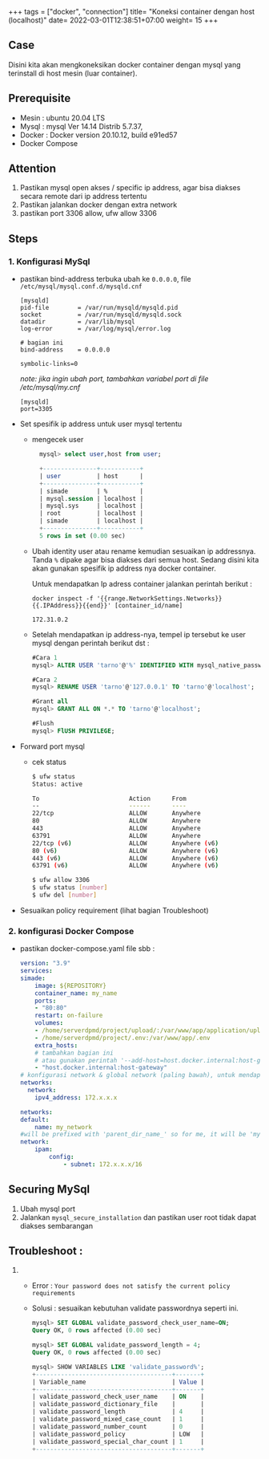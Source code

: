 +++
tags = ["docker", "connection"]
title= "Koneksi container dengan host (localhost)"
date= 2022-03-01T12:38:51+07:00
weight= 15
+++

## Case

Disini kita akan mengkoneksikan docker container dengan mysql yang terinstall di host mesin (luar container).

## Prerequisite

- Mesin : ubuntu 20.04 LTS
- Mysql : mysql Ver 14.14 Distrib 5.7.37,
- Docker : Docker version 20.10.12, build e91ed57
- Docker Compose

## Attention

1. Pastikan mysql open akses / specific ip address, agar bisa diakses secara remote dari ip address tertentu
2. Pastikan jalankan docker dengan extra network
3. pastikan port 3306 allow, ufw allow 3306

## Steps

### 1. Konfigurasi MySql

- pastikan bind-address terbuka ubah ke `0.0.0.0`, file `/etc/mysql/mysql.conf.d/mysqld.cnf`

  ```vim
  [mysqld]
  pid-file        = /var/run/mysqld/mysqld.pid
  socket          = /var/run/mysqld/mysqld.sock
  datadir         = /var/lib/mysql
  log-error       = /var/log/mysql/error.log

  # bagian ini
  bind-address    = 0.0.0.0

  symbolic-links=0
  ```

  _note: jika ingin ubah port, tambahkan variabel port di file /etc/mysql/my.cnf_

  ```vim
  [mysqld]
  port=3305
  ```

- Set spesifik ip address untuk user mysql tertentu

  - mengecek user

    ```sql
      mysql> select user,host from user;

      +---------------+-----------+
      | user          | host      |
      +---------------+-----------+
      | simade        | %         |
      | mysql.session | localhost |
      | mysql.sys     | localhost |
      | root          | localhost |
      | simade        | localhost |
      +---------------+-----------+
      5 rows in set (0.00 sec)
    ```

  - Ubah identity user atau rename kemudian sesuaikan ip addressnya. Tanda `%` dipake agar bisa diakses dari semua host. Sedang disini kita akan gunakan spesifik ip address nya docker container.

    Untuk mendapatkan Ip adress container jalankan perintah berikut :

    ```vim
    docker inspect -f '{{range.NetworkSettings.Networks}}{{.IPAddress}}{{end}}' [container_id/name]

    172.31.0.2
    ```

  - Setelah mendapatkan ip address-nya, tempel ip tersebut ke user mysql dengan perintah berikut dst :

    ```sql
    #Cara 1
    mysql> ALTER USER 'tarno'@'%' IDENTIFIED WITH mysql_native_password BY 'password';

    #Cara 2
    mysql> RENAME USER 'tarno'@'127.0.0.1' TO 'tarno'@'localhost';

    #Grant all
    mysql> GRANT ALL ON *.* TO 'tarno'@'localhost';

    #Flush
    mysql> FlUSH PRIVILEGE;
    ```

- Forward port mysql

  - cek status

    ```bash
    $ ufw status
    Status: active

    To                         Action      From
    --                         ------      ----
    22/tcp                     ALLOW       Anywhere
    80                         ALLOW       Anywhere
    443                        ALLOW       Anywhere
    63791                      ALLOW       Anywhere
    22/tcp (v6)                ALLOW       Anywhere (v6)
    80 (v6)                    ALLOW       Anywhere (v6)
    443 (v6)                   ALLOW       Anywhere (v6)
    63791 (v6)                 ALLOW       Anywhere (v6)

    $ ufw allow 3306
    $ ufw status [number]
    $ ufw del [number]
    ```

- Sesuaikan policy requirement (lihat bagian Troubleshoot)

### 2. konfigurasi Docker Compose

- pastikan docker-compose.yaml file sbb :

  ```yaml
  version: "3.9"
  services:
  simade:
      image: ${REPOSITORY}
      container_name: my_name
      ports:
      - "80:80"
      restart: on-failure
      volumes:
      - /home/serverdpmd/project/upload/:/var/www/app/application/upload/
      - /home/serverdpmd/project/.env:/var/www/app/.env
      extra_hosts:
      # tambahkan bagian ini
      # atau gunakan perintah '--add-host=host.docker.internal:host-gateway' jika dijalankan manual
      - "host.docker.internal:host-gateway"
  # konfigurasi network & global network (paling bawah), untuk mendapatkan ip statik
  networks:
    network:
      ipv4_address: 172.x.x.x

  networks:
  default:
      name: my_network
  #will be prefixed with 'parent_dir_name_' so for me, it will be 'mysql_network'
  network:
      ipam:
          config:
              - subnet: 172.x.x.x/16
  ```

## Securing MySql

1. Ubah mysql port
2. Jalankan `mysql_secure_installation` dan pastikan user root tidak dapat diakses sembarangan

## Troubleshoot :

1. - Error : `Your password does not satisfy the current policy requirements`
   - Solusi : sesuaikan kebutuhan validate passwordnya seperti ini.

     ```sql
     mysql> SET GLOBAL validate_password_check_user_name=ON;
     Query OK, 0 rows affected (0.00 sec)

     mysql> SET GLOBAL validate_password_length = 4;
     Query OK, 0 rows affected (0.00 sec)

     mysql> SHOW VARIABLES LIKE 'validate_password%';
     +--------------------------------------+-------+
     | Variable_name                        | Value |
     +--------------------------------------+-------+
     | validate_password_check_user_name    | ON    |
     | validate_password_dictionary_file    |       |
     | validate_password_length             | 4     |
     | validate_password_mixed_case_count   | 1     |
     | validate_password_number_count       | 0     |
     | validate_password_policy             | LOW   |
     | validate_password_special_char_count | 1     |
     +--------------------------------------+-------+
     ```
